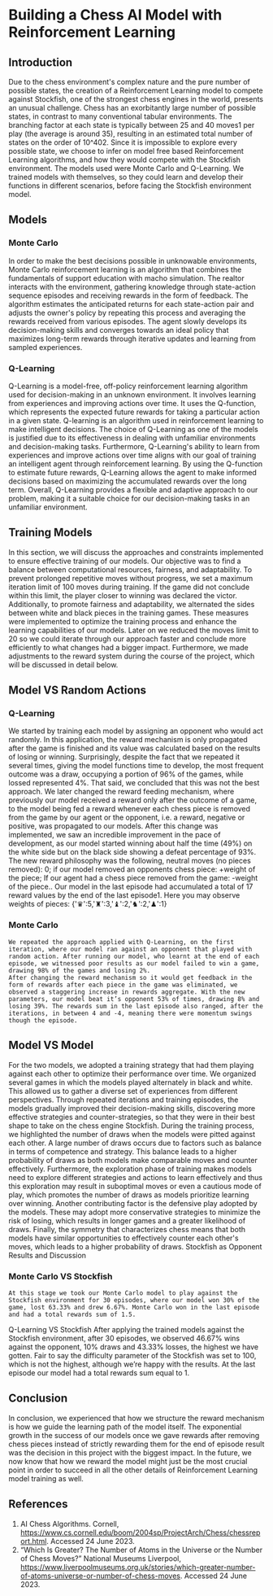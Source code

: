 # Building a Chess AI Model with Reinforcement Learning

## Introduction
Due to the chess environment's complex nature and the pure number of possible states, the creation of a Reinforcement Learning model to compete against Stockfish, one of the strongest chess engines in the world, presents an unusual challenge. Chess has an exorbitantly large number of possible states, in contrast to many conventional tabular environments. The branching factor at each state is typically between 25 and 40 moves1 per play (the average is around 35), resulting in an estimated total number of states on the order of 10^402. 
Since it is impossible to explore every possible state, we choose to infer on model free based Reinforcement Learning algorithms, and how they would compete with the Stockfish environment. The models used were Monte Carlo and Q-Learning. We trained models with themselves, so they could learn and develop their functions in different scenarios, before facing the Stockfish environment model.
## Models
### Monte Carlo
In order to make the best decisions possible in unknowable environments, Monte Carlo reinforcement learning is an algorithm that combines the fundamentals of support education with macho simulation. The realtor interacts with the environment, gathering knowledge through state-action sequence episodes and receiving rewards in the form of feedback. The algorithm estimates the anticipated returns for each state-action pair and adjusts the owner's policy by repeating this process and averaging the rewards received from various episodes. The agent slowly develops its decision-making skills and converges towards an ideal policy that maximizes long-term rewards through iterative updates and learning from sampled experiences.
### Q-Learning
Q-Learning is a model-free, off-policy reinforcement learning algorithm used for decision-making in an unknown environment. It involves learning from experiences and improving actions over time.  It uses the Q-function, which represents the expected future rewards for taking a particular action in a given state. Q-learning is an algorithm used in reinforcement learning to make intelligent decisions. 
The choice of Q-Learning as one of the models is justified due to its effectiveness in dealing with unfamiliar environments and decision-making tasks.  Furthermore, Q-Learning's ability to learn from experiences and improve actions over time aligns with our goal of training an intelligent agent through reinforcement learning. By using the Q-function to estimate future rewards, Q-Learning allows the agent to make informed decisions based on maximizing the accumulated rewards over the long term. Overall, Q-Learning provides a flexible and adaptive approach to our problem, making it a suitable choice for our decision-making tasks in an unfamiliar environment.
## Training Models
In this section, we will discuss the approaches and constraints implemented to ensure effective training of our models. Our objective was to find a balance between computational resources, fairness, and adaptability. To prevent prolonged repetitive moves without progress, we set a maximum iteration limit of 100 moves during training. If the game did not conclude within this limit, the player closer to winning was declared the victor. Additionally, to promote fairness and adaptability, we alternated the sides between white and black pieces in the training games. These measures were implemented to optimize the training process and enhance the learning capabilities of our models. Later on we reduced the moves limit to 20 so we could iterate through our approach faster and conclude more efficiently to what changes had a bigger impact. Furthermore, we made adjustments to the reward system during the course of the project, which will be discussed in detail below.
## Model VS Random Actions
### Q-Learning
We started by training each model by assigning an opponent who would act randomly. In this application, the reward mechanism is only propagated after the game is finished and its value was calculated based on the results of losing or winning. Surprisingly, despite the fact that we repeated it several times, giving the model functions time to develop, the most frequent outcome was a draw, occupying a portion of 96% of the games, while lossed represented 4%. That said, we concluded that this was not the best approach.
We later changed the reward feeding mechanism, where previously our model received a reward only after the outcome of a game, to the model being fed a reward whenever each chess piece is removed from the game by our agent or the opponent, i.e. a reward, negative or positive, was propagated to our models. After this change was implemented, we saw an incredible improvement in the pace of development, as our model started winning about half the time (49%) on the white side but on the black side showing a defeat percentage of 93%. The new reward philosophy was the following, neutral moves (no pieces removed): 0; if our model removed an opponents chess piece: +weight of the piece; If our agent had a chess piece removed from the game: -weight of the piece.. Our model in the last episode had accumulated a total of 17 reward values by the end of the last episode1. Here you may observe weights of pieces: {'♛':5,'♜':3,'♝':2,'♞':2,'♟':1}
### Monte Carlo
	We repeated the approach applied with Q-Learning, on the first iteration, where our model ran against an opponent that played with random action. After running our model, who learnt at the end of each episode, we witnessed poor results as our model failed to win a game, drawing 98% of the games and losing 2%.
	After changing the reward mechanism so it would get feedback in the form of rewards after each piece in the game was eliminated, we observed a staggering increase in rewards aggregate. With the new parameters, our model beat it’s opponent 53% of times, drawing 8% and losing 39%. The rewards sum in the last episode also ranged, after the iterations, in between 4 and -4, meaning there were momentum swings though the episode.
## Model VS Model
For the two models, we adopted a training strategy that had them playing against each other to optimize their performance over time. We organized several games in which the models played alternately in black and white. This allowed us to gather a diverse set of experiences from different perspectives. Through repeated iterations and training episodes, the models gradually improved their decision-making skills, discovering more effective strategies and counter-strategies, so that they were in their best shape to take on the chess engine Stockfish.
During the training process, we highlighted the number of draws when the models were pitted against each other. A large number of draws occurs due to factors such as balance in terms of competence and strategy. This balance leads to a higher probability of draws as both models make comparable moves and counter effectively. Furthermore, the exploration phase of training makes models need to explore different strategies and actions to learn effectively and thus this exploration may result in suboptimal moves or even a cautious mode of play, which promotes the number of draws as models prioritize learning over winning. Another contributing factor is the defensive play adopted by the models. These may adopt more conservative strategies to minimize the risk of losing, which results in longer games and a greater likelihood of draws. Finally, the symmetry that characterizes chess means that both models have similar opportunities to effectively counter each other's moves, which leads to a higher probability of draws. 
Stockfish as Opponent
Results and Discussion
### Monte Carlo VS Stockfish
	At this stage we took our Monte Carlo model to play against the Stockfish environment for 30 episodes, where our model won 30% of the game, lost 63.33% and drew 6.67%. Monte Carlo won in the last episode and had a total rewards sum of 1.5.
Q-Learning VS Stockfish
	After applying the trained models against the Stockfish environment, after 30 episodes, we observed 46.67% wins against the opponent, 10% draws and 43.33% losses, the highest we have gotten. Fair to say the difficulty parameter of the Stockfish was set to 100, which is not the highest, although we’re happy with the results. At the last episode our model had a total rewards sum equal to 1.

## Conclusion
In conclusion, we experienced that how we structure the reward mechanism is how we guide the learning path of the model itself. The exponential growth in the success of our models once we gave rewards after removing chess pieces instead of strictly rewarding them for the end of episode result was the decision in this project with the biggest impact. In the future, we now know that how we reward the model might just be the most crucial point in order to succeed in all the other details of Reinforcement Learning model training as well.
## References
1. AI Chess Algorithms. Cornell, https://www.cs.cornell.edu/boom/2004sp/ProjectArch/Chess/chessreport.html. Accessed 24 June 2023.
2. “Which Is Greater? The Number of Atoms in the Universe or the Number of Chess Moves?” National Museums Liverpool, https://www.liverpoolmuseums.org.uk/stories/which-greater-number-of-atoms-universe-or-number-of-chess-moves. Accessed 24 June 2023.
